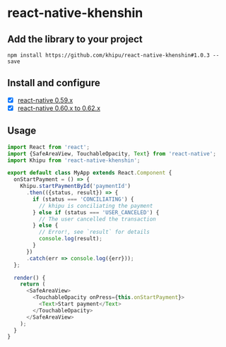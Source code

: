 # react-native-khenshin

## Add the library to your project

    npm install https://github.com/khipu/react-native-khenshin#1.0.3 --save

## Install and configure

- [x] [react-native 0.59.x](docs/INSTALL.0.59.x.md)
- [x] [react-native 0.60.x to 0.62.x](docs/INSTALL.0.60.x--0.62.x.md)

## Usage

```javascript
import React from 'react';
import {SafeAreaView, TouchableOpacity, Text} from 'react-native';
import Khipu from 'react-native-khenshin';

export default class MyApp extends React.Component {
  onStartPayment = () => {
    Khipu.startPaymentById('paymentId')
      .then(({status, result}) => {
        if (status === 'CONCILIATING') {
          // khipu is conciliating the payment
        } else if (status === 'USER_CANCELED') {
          // The user cancelled the transaction
        } else {
          // Error!, see `result` for details
          console.log(result);
        }
      })
      .catch(err => console.log({err}));
  };

  render() {
    return (
      <SafeAreaView>
        <TouchableOpacity onPress={this.onStartPayment}>
          <Text>Start payment</Text>
        </TouchableOpacity>
      </SafeAreaView>
    );
  }
}

```
